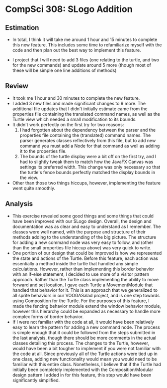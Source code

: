 CompSci 308: SLogo Addition
===================

## Estimation
* In total, I think it will take me around 1 hour and 15 minutes to complete this new feature. This includes some time to refamiliarize myself with the code and then plan out the best way to implement this feature.

* I project that I will need to add 3 files (one relating to the turtle, and two for the new commands) and update around 5 more (though most of these will be simple one line additions of methods)

## Review
* It took me 1 hour and 30 minutes to complete the new feature.
* I added 3 new files and made significant changes to 9 more. The additional file updates that I didn't initially estimate came from the properties file containing the translated command names, as well as the Turtle view which needed a small modification to its bounds.
* It didn't work perfectly on the first try for two reasons:
  1. I had forgotten about the dependency between the parser and the properties file containing the (translated) command names. The parser generates classes reflectively from this file, but to add new command you must add a Node for that command as well as adding it to the properties file.
  2. The bounds of the turtle display were a bit off on the first try, and I had to slightly tweak them to match how the JavaFX Canvas was settings its preferred width. This change was only necessary so that the turtle's fence bounds perfectly matched the display bounds in the view.
* Other than those two things hiccups, however, implementing the feature went quite smoothly.

## Analysis
* This exercise revealed some good things and some things that could have been improved with our SLogo design. Overall, the design and documentation was as clear and easy to understand as I remember. The classes were well named, with the purpose and structure of their methods adding to the understanding of the big picture. The structure for adding a new command node was very easy to follow, and (other than the small properties file hiccup above) was very quick to write.
* One portion of our design that could be improved is how we represented the state and actions of the Turtle. Before this feature, each action was essentially a method inside the turtle that handled any simple calculations. However, rather than implementing this border behavior with an if-else statement, I decided to use more of a visitor pattern approach. Rather than the Turtle class implementing the ability to move forward and set location, I gave each Turtle a MovementModule that handled that behavior for it. This is an approach that we generalized to all sprite behaviors in our VOOGASalad project, and is one step towards using Composition for the Turtle. For the purposes of this feature, I made the fencing behavior module extend the window behavior module, however this hierarchy could be expanded as necessary to handle more complex forms of border behavior.
* If I were not familiar with the code at all, it would have been relatively easy to learn the pattern for adding a new command node. The process is simple enough that it could be followed from the steps submitted in the last analysis, though there should be more comments in the actual classes detailing this process. The changes to the Turtle, however, would have been a bit tougher to implement if you were not familiar with the code at all. Since previously all of the Turtle actions were tied up in one class, adding new functionality would mean you would need to be familiar with this entire class. Nonetheless, I believe that if the Turtle had initially been completely implemented with the Composition/Modular design pattern I added in for this feature, this step would have been significantly simplified. 
